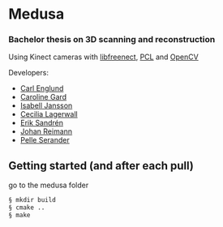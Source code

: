 # Medusa
### Bachelor thesis on 3D scanning and reconstruction
Using Kinect cameras with [libfreenect](https://github.com/OpenKinect/libfreenect), [PCL](https://github.com/PointCloudLibrary/pcl) and [OpenCV](https://github.com/Itseez/opencv)

Developers:
- [Carl Englund](https://github.com/CarlEnglund)
- [Caroline Gard](https://github.com/CarolineGard)
- [Isabell Jansson](https://github.com/isabelljansson)
- [Cecilia Lagerwall](https://github.com/cecla)
- [Erik Sandrén](http://git.io/erki)
- [Johan Reimann](https://github.com/johanreimann)
- [Pelle Serander](https://github.com/Pelse862)



## Getting started (and after each pull)
go to the medusa folder
```bash
§ mkdir build
§ cmake ..
§ make
```
